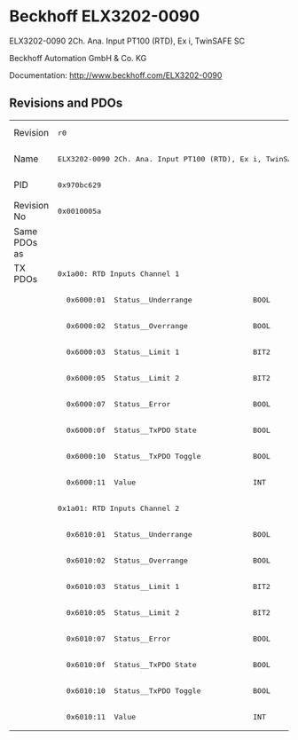 # Beckhoff ELX3202-0090

ELX3202-0090 2Ch. Ana. Input PT100 (RTD), Ex i, TwinSAFE SC

Beckhoff Automation GmbH & Co. KG

Documentation: <a href="http://www.beckhoff.com/ELX3202-0090">http://www.beckhoff.com/ELX3202-0090</a>

## Revisions and PDOs
<table>
<tr >
<td class="first">Revision</td>
<td ><pre>r0</pre></td>
</tr>
<tr >
<td class="first">Name</td>
<td ><pre>ELX3202-0090 2Ch. Ana. Input PT100 (RTD), Ex i, TwinSAFE SC</pre></td>
</tr>
<tr >
<td class="first">PID</td>
<td ><pre>0x970bc629</pre></td>
</tr>
<tr >
<td class="first">Revision No</td>
<td ><pre>0x0010005a</pre></td>
</tr>
<tr >
<td class="first">Same PDOs as</td>
<td ></td>
</tr>
<tr class="txpdo pdosection">
<td class="first" rowspan=18 valign=top>TX PDOs</td>
<td><pre>0x1a00: RTD Inputs Channel 1</pre></td>
<td></td>
</tr>
<tr class="txpdo">
<td class="first"><pre>  0x6000:01  Status__Underrange              BOOL</pre></td>
</tr>
<tr class="txpdo">
<td class="first"><pre>  0x6000:02  Status__Overrange               BOOL</pre></td>
</tr>
<tr class="txpdo">
<td class="first"><pre>  0x6000:03  Status__Limit 1                 BIT2</pre></td>
</tr>
<tr class="txpdo">
<td class="first"><pre>  0x6000:05  Status__Limit 2                 BIT2</pre></td>
</tr>
<tr class="txpdo">
<td class="first"><pre>  0x6000:07  Status__Error                   BOOL</pre></td>
</tr>
<tr class="txpdo">
<td class="first"><pre>  0x6000:0f  Status__TxPDO State             BOOL</pre></td>
</tr>
<tr class="txpdo">
<td class="first"><pre>  0x6000:10  Status__TxPDO Toggle            BOOL</pre></td>
</tr>
<tr class="txpdo">
<td class="first"><pre>  0x6000:11  Value                           INT</pre></td>
</tr>
<tr class="txpdo pdosection">
<td class="first"><pre>0x1a01: RTD Inputs Channel 2</pre></td>
</tr>
<tr class="txpdo">
<td class="first"><pre>  0x6010:01  Status__Underrange              BOOL</pre></td>
</tr>
<tr class="txpdo">
<td class="first"><pre>  0x6010:02  Status__Overrange               BOOL</pre></td>
</tr>
<tr class="txpdo">
<td class="first"><pre>  0x6010:03  Status__Limit 1                 BIT2</pre></td>
</tr>
<tr class="txpdo">
<td class="first"><pre>  0x6010:05  Status__Limit 2                 BIT2</pre></td>
</tr>
<tr class="txpdo">
<td class="first"><pre>  0x6010:07  Status__Error                   BOOL</pre></td>
</tr>
<tr class="txpdo">
<td class="first"><pre>  0x6010:0f  Status__TxPDO State             BOOL</pre></td>
</tr>
<tr class="txpdo">
<td class="first"><pre>  0x6010:10  Status__TxPDO Toggle            BOOL</pre></td>
</tr>
<tr class="txpdo">
<td class="first"><pre>  0x6010:11  Value                           INT</pre></td>
</tr>
</table>
